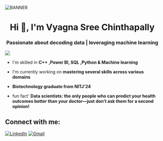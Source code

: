 ![BANNER](https://github.com/user-attachments/assets/7434c9ab-a05e-4476-951b-16212683bbaa)


<h1 align="center">Hi 👋, I'm Vyagna Sree Chinthapally</h1>
<h3 align="center">Passionate about decoding data |  leveraging machine learning </h3>

<p align="left"> <img src="https://visitor-badge.laobi.icu/badge?page_id=Vyagna.Vyagna&left_color=gray&right_color=lightblue&left_text=profile%20views"  /> </p>

- I'm skilled in **C++ ,Power BI, SQL ,Python & Machine learning**

- I'm currently working on **mastering several skills across various domains**

- **Biotechnology graduate from NITJ'24**

- fun fact' **Data scientists: the only people who can predict your health outcomes better than your doctor—just don’t ask them for a second opinion!**


## Connect with me:
[![LinkedIn](https://img.shields.io/badge/LinkedIn-%230077B5.svg?logo=linkedin&logoColor=white)](www.linkedin.com/in/vyagna-sree-chinthapally-aa3a88203) [![Gmail](https://img.shields.io/badge/Gmail-%23D14836.svg?logo=gmail&logoColor=white)](mailto:vyagnasree.ch@gmail.com) 

